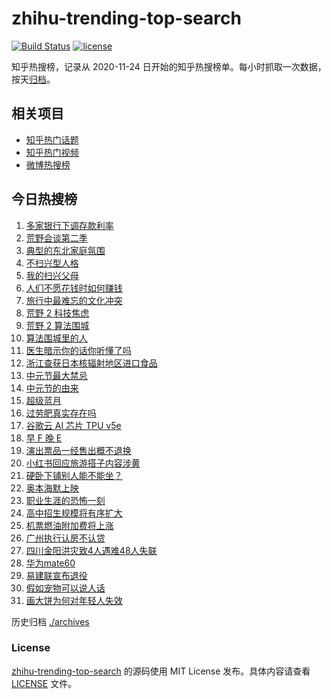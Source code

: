# zhihu-trending-top-search

[![Build Status](https://github.com/justjavac/zhihu-trending-top-search/workflows/ci/badge.svg?branch=main)](https://github.com/justjavac/zhihu-trending-top-search/actions)
[![license](https://img.shields.io/github/license/justjavac/zhihu-trending-top-search)](https://github.com/justjavac/zhihu-trending-top-search/blob/main/LICENSE)

知乎热搜榜，记录从 2020-11-24 日开始的知乎热搜榜单。每小时抓取一次数据，按天[归档](./archives)。

## 相关项目

- [知乎热门话题](https://github.com/justjavac/zhihu-trending-hot-questions)
- [知乎热门视频](https://github.com/justjavac/zhihu-trending-hot-video)
- [微博热搜榜](https://github.com/justjavac/weibo-trending-hot-search)

## 今日热搜榜

<!-- BEGIN -->
<!-- 最后更新时间 Thu Aug 31 2023 21:09:23 GMT+0800 (China Standard Time) -->

1. [多家银行下调存款利率](https://www.zhihu.com/search?q=%E5%A4%9A%E5%AE%B6%E9%93%B6%E8%A1%8C%E4%B8%8B%E8%B0%83%E5%AD%98%E6%AC%BE%E5%88%A9%E7%8E%87)
1. [荒野会谈第二季](https://www.zhihu.com/search?q=%E8%8D%92%E9%87%8E%E4%BC%9A%E8%B0%88%E7%AC%AC%E4%BA%8C%E5%AD%A3)
1. [典型的东北家庭氛围](https://www.zhihu.com/search?q=%E5%85%B8%E5%9E%8B%E7%9A%84%E4%B8%9C%E5%8C%97%E5%AE%B6%E5%BA%AD%E6%B0%9B%E5%9B%B4)
1. [不扫兴型人格](https://www.zhihu.com/search?q=%E4%B8%8D%E6%89%AB%E5%85%B4%E5%9E%8B%E4%BA%BA%E6%A0%BC)
1. [我的扫兴父母](https://www.zhihu.com/search?q=%E6%88%91%E7%9A%84%E6%89%AB%E5%85%B4%E7%88%B6%E6%AF%8D)
1. [人们不愿花钱时如何赚钱](https://www.zhihu.com/search?q=%E4%BA%BA%E4%BB%AC%E4%B8%8D%E6%84%BF%E8%8A%B1%E9%92%B1%E6%97%B6%E5%A6%82%E4%BD%95%E8%B5%9A%E9%92%B1)
1. [旅行中最难忘的文化冲突](https://www.zhihu.com/search?q=%E6%97%85%E8%A1%8C%E4%B8%AD%E6%9C%80%E9%9A%BE%E5%BF%98%E7%9A%84%E6%96%87%E5%8C%96%E5%86%B2%E7%AA%81)
1. [荒野 2 科技焦虑](https://www.zhihu.com/search?q=%E8%8D%92%E9%87%8E%202%20%E7%A7%91%E6%8A%80%E7%84%A6%E8%99%91)
1. [荒野 2 算法围城](https://www.zhihu.com/search?q=%E8%8D%92%E9%87%8E%202%20%E7%AE%97%E6%B3%95%E5%9B%B4%E5%9F%8E)
1. [算法围城里的人](https://www.zhihu.com/search?q=%E7%AE%97%E6%B3%95%E5%9B%B4%E5%9F%8E%E9%87%8C%E7%9A%84%E4%BA%BA)
1. [医生暗示你的话你听懂了吗](https://www.zhihu.com/search?q=%E5%8C%BB%E7%94%9F%E6%9A%97%E7%A4%BA%E4%BD%A0%E7%9A%84%E8%AF%9D%E4%BD%A0%E5%90%AC%E6%87%82%E4%BA%86%E5%90%97)
1. [浙江查获日本核辐射地区进口食品](https://www.zhihu.com/search?q=%E6%B5%99%E6%B1%9F%E6%9F%A5%E8%8E%B7%E6%97%A5%E6%9C%AC%E6%A0%B8%E8%BE%90%E5%B0%84%E5%9C%B0%E5%8C%BA%E8%BF%9B%E5%8F%A3%E9%A3%9F%E5%93%81)
1. [中元节最大禁忌](https://www.zhihu.com/search?q=%E4%B8%AD%E5%85%83%E8%8A%82%E6%9C%80%E5%A4%A7%E7%A6%81%E5%BF%8C)
1. [中元节的由来](https://www.zhihu.com/search?q=%E4%B8%AD%E5%85%83%E8%8A%82%E7%9A%84%E7%94%B1%E6%9D%A5)
1. [超级蓝月](https://www.zhihu.com/search?q=%E8%B6%85%E7%BA%A7%E8%93%9D%E6%9C%88)
1. [过劳肥真实存在吗](https://www.zhihu.com/search?q=%E8%BF%87%E5%8A%B3%E8%82%A5%E7%9C%9F%E5%AE%9E%E5%AD%98%E5%9C%A8%E5%90%97)
1. [谷歌云 AI 芯片 TPU v5e](https://www.zhihu.com/search?q=%E8%B0%B7%E6%AD%8C%E4%BA%91%20AI%20%E8%8A%AF%E7%89%87%20TPU%20v5e)
1. [早 F 晚 E](https://www.zhihu.com/search?q=%E6%97%A9%20F%20%E6%99%9A%20E)
1. [演出票品一经售出概不退换](https://www.zhihu.com/search?q=%E6%BC%94%E5%87%BA%E7%A5%A8%E5%93%81%E4%B8%80%E7%BB%8F%E5%94%AE%E5%87%BA%E6%A6%82%E4%B8%8D%E9%80%80%E6%8D%A2)
1. [小红书回应旅游搭子内容涉黄](https://www.zhihu.com/search?q=%E5%B0%8F%E7%BA%A2%E4%B9%A6%E5%9B%9E%E5%BA%94%E6%97%85%E6%B8%B8%E6%90%AD%E5%AD%90%E5%86%85%E5%AE%B9%E6%B6%89%E9%BB%84)
1. [硬卧下铺别人能不能坐？](https://www.zhihu.com/search?q=%E7%A1%AC%E5%8D%A7%E4%B8%8B%E9%93%BA%E5%88%AB%E4%BA%BA%E8%83%BD%E4%B8%8D%E8%83%BD%E5%9D%90%EF%BC%9F)
1. [奥本海默上映](https://www.zhihu.com/search?q=%E5%A5%A5%E6%9C%AC%E6%B5%B7%E9%BB%98%E4%B8%8A%E6%98%A0)
1. [职业生涯的恐怖一刻](https://www.zhihu.com/search?q=%E8%81%8C%E4%B8%9A%E7%94%9F%E6%B6%AF%E7%9A%84%E6%81%90%E6%80%96%E4%B8%80%E5%88%BB)
1. [高中招生规模将有序扩大](https://www.zhihu.com/search?q=%E9%AB%98%E4%B8%AD%E6%8B%9B%E7%94%9F%E8%A7%84%E6%A8%A1%E5%B0%86%E6%9C%89%E5%BA%8F%E6%89%A9%E5%A4%A7)
1. [机票燃油附加费将上涨](https://www.zhihu.com/search?q=%E6%9C%BA%E7%A5%A8%E7%87%83%E6%B2%B9%E9%99%84%E5%8A%A0%E8%B4%B9%E5%B0%86%E4%B8%8A%E6%B6%A8)
1. [广州执行认房不认贷](https://www.zhihu.com/search?q=%E5%B9%BF%E5%B7%9E%E6%89%A7%E8%A1%8C%E8%AE%A4%E6%88%BF%E4%B8%8D%E8%AE%A4%E8%B4%B7)
1. [四川金阳洪灾致4人遇难48人失联](https://www.zhihu.com/search?q=%E5%9B%9B%E5%B7%9D%E9%87%91%E9%98%B3%E6%B4%AA%E7%81%BE%E8%87%B44%E4%BA%BA%E9%81%87%E9%9A%BE48%E4%BA%BA%E5%A4%B1%E8%81%94)
1. [华为mate60](https://www.zhihu.com/search?q=%E5%8D%8E%E4%B8%BAmate60)
1. [易建联宣布退役](https://www.zhihu.com/search?q=%E6%98%93%E5%BB%BA%E8%81%94%E5%AE%A3%E5%B8%83%E9%80%80%E5%BD%B9)
1. [假如宠物可以说人话](https://www.zhihu.com/search?q=%E5%81%87%E5%A6%82%E5%AE%A0%E7%89%A9%E5%8F%AF%E4%BB%A5%E8%AF%B4%E4%BA%BA%E8%AF%9D)
1. [画大饼为何对年轻人失效](https://www.zhihu.com/search?q=%E7%94%BB%E5%A4%A7%E9%A5%BC%E4%B8%BA%E4%BD%95%E5%AF%B9%E5%B9%B4%E8%BD%BB%E4%BA%BA%E5%A4%B1%E6%95%88)

<!-- END -->

历史归档 [./archives](./archives)

### License

[zhihu-trending-top-search](https://github.com/justjavac/zhihu-trending-top-search) 的源码使用 MIT License
发布。具体内容请查看 [LICENSE](./LICENSE) 文件。
